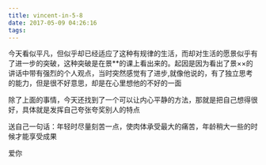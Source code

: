 ```yaml
---
title: vincent-in-5-8
date: 2017-05-09 04:26:16
tags:
---
```


<p>今天看似平凡，但似乎却已经适应了这种有规律的生活，而却对生活的愿景似乎有了进一步的突破，这种突破是在景**的课上看出来的。起因是因为看出了景××的讲话中带有强烈的个人观点，当时突然感觉有了进步,就像他说的，有了独立思考的能力，但是很不好意思，却是在心里想他的不好的一面</p>
<p>除了上面的事情，今天还找到了一个可以让内心平静的方法，那就是把自己想得很好，具体就是发挥自己夸张夸奖别人的特点</p>
<p>送自己一句话：年轻时尽量刻苦一点，使肉体承受最大的痛苦，年龄稍大一些的时候才能享受成果</p>
<p>爱你</p>